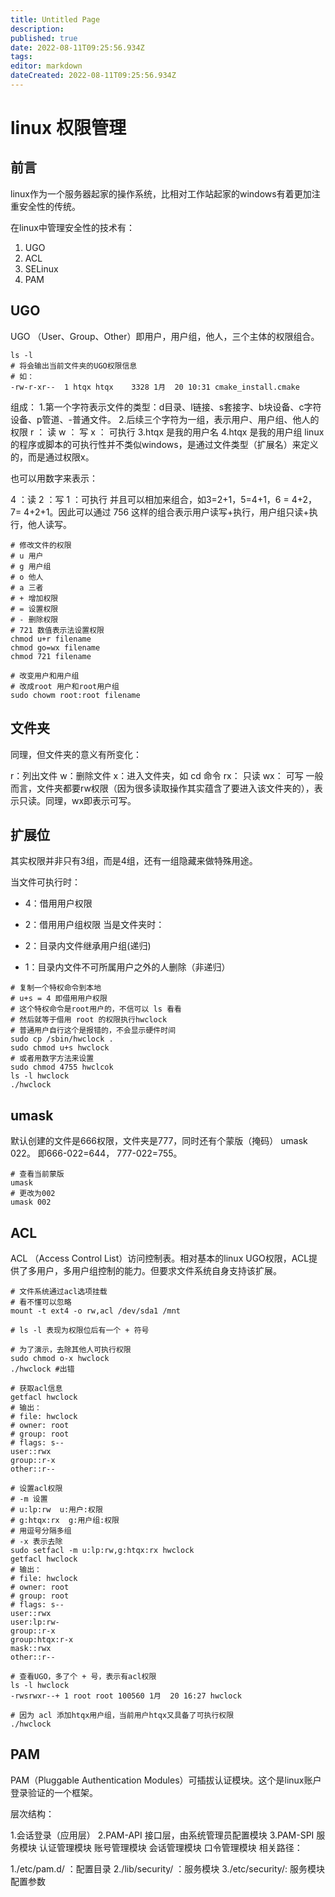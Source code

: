 ```yaml
---
title: Untitled Page
description: 
published: true
date: 2022-08-11T09:25:56.934Z
tags: 
editor: markdown
dateCreated: 2022-08-11T09:25:56.934Z
---
```


# linux 权限管理
## 前言
linux作为一个服务器起家的操作系统，比相对工作站起家的windows有着更加注重安全性的传统。

在linux中管理安全性的技术有：

1. UGO
1. ACL
1. SELinux
1. PAM
## UGO
UGO （User、Group、Other）即用户，用户组，他人，三个主体的权限组合。
```
ls -l
# 将会输出当前文件夹的UGO权限信息
# 如：
-rw-r-xr--  1 htqx htqx    3328 1月  20 10:31 cmake_install.cmake
```
组成：
1.第一个字符表示文件的类型：d目录、l链接、s套接字、b块设备、c字符设备、p管道、-普通文件。
2.后续三个字符为一组，表示用户、用户组、他人的权限
r ： 读
w ： 写
x ： 可执行
3.htqx 是我的用户名
4.htqx 是我的用户组
linux的程序或脚本的可执行性并不类似windows，是通过文件类型（扩展名）来定义的，而是通过权限x。

也可以用数字来表示：

4 ：读
2 ：写
1 ：可执行
并且可以相加来组合，如3=2+1，5=4+1，6 = 4+2， 7= 4+2+1。因此可以通过 756 这样的组合表示用户读写+执行，用户组只读+执行，他人读写。
```
# 修改文件的权限
# u 用户
# g 用户组
# o 他人
# a 三者
# + 增加权限
# = 设置权限
# - 删除权限
# 721 数值表示法设置权限
chmod u+r filename
chmod go=wx filename
chmod 721 filename

# 改变用户和用户组
# 改成root 用户和root用户组
sudo chowm root:root filename
```
## 文件夹
同理，但文件夹的意义有所变化：

r：列出文件
w：删除文件
x：进入文件夹，如 cd 命令
rx： 只读
wx： 可写
一般而言，文件夹都要rw权限（因为很多读取操作其实蕴含了要进入该文件夹的），表示只读。同理，wx即表示可写。
## 扩展位
其实权限并非只有3组，而是4组，还有一组隐藏来做特殊用途。

当文件可执行时：

- 4：借用用户权限
- 2：借用用户组权限
当是文件夹时：

- 2：目录内文件继承用户组(递归)
- 1：目录内文件不可所属用户之外的人删除（非递归）
```
# 复制一个特权命令到本地
# u+s = 4 即借用用户权限
# 这个特权命令是root用户的，不信可以 ls 看看
# 然后就等于借用 root 的权限执行hwclock
# 普通用户自行这个是报错的，不会显示硬件时间
sudo cp /sbin/hwclock .
sudo chmod u+s hwclock 
# 或者用数字方法来设置
sudo chmod 4755 hwclcok
ls -l hwclock 
./hwclock
```
## umask
默认创建的文件是666权限，文件夹是777，同时还有个蒙版（掩码） umask 022。 即666-022=644， 777-022=755。
```
# 查看当前蒙版
umask
# 更改为002
umask 002
```
## ACL
ACL （Access Control List）访问控制表。相对基本的linux UGO权限，ACL提供了多用户，多用户组控制的能力。但要求文件系统自身支持该扩展。
```
# 文件系统通过acl选项挂载
# 看不懂可以忽略
mount -t ext4 -o rw,acl /dev/sda1 /mnt

# ls -l 表现为权限位后有一个 + 符号

# 为了演示，去除其他人可执行权限
sudo chmod o-x hwclock
./hwclock #出错

# 获取acl信息
getfacl hwclock
# 输出：
# file: hwclock
# owner: root
# group: root
# flags: s--
user::rwx
group::r-x
other::r--

# 设置acl权限
# -m 设置
# u:lp:rw  u:用户:权限
# g:htqx:rx  g:用户组:权限
# 用逗号分隔多组
# -x 表示去除
sudo setfacl -m u:lp:rw,g:htqx:rx hwclock
getfacl hwclock
# 输出：
# file: hwclock
# owner: root
# group: root
# flags: s--
user::rwx
user:lp:rw-
group::r-x
group:htqx:r-x
mask::rwx
other::r--

# 查看UGO，多了个 + 号，表示有acl权限
ls -l hwclock 
-rwsrwxr--+ 1 root root 100560 1月  20 16:27 hwclock

# 因为 acl 添加htqx用户组，当前用户htqx又具备了可执行权限
./hwclock
```
## PAM
PAM（Pluggable Authentication Modules）可插拔认证模块。这个是linux账户登录验证的一个框架。

层次结构：

1.会话登录（应用层）
2.PAM-API 接口层，由系统管理员配置模块
3.PAM-SPI 服务模块
认证管理模块
账号管理模块
会话管理模块
口令管理模块
相关路径：

1./etc/pam.d/ ：配置目录
2./lib/security/ ：服务模块
3./etc/security/: 服务模块配置参数